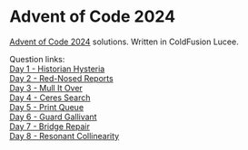 # Advent of Code 2024
[Advent of Code 2024](https://adventofcode.com/2024) solutions. Written in ColdFusion Lucee.

Question links:  
[Day 1 - Historian Hysteria](<Day 1 - Historian Hysteria/questions.md>)  
[Day 2 - Red-Nosed Reports](<Day 2 - Red-Nosed Reports/questions.md>)  
[Day 3 - Mull It Over](<Day 3 - Mull It Over/questions.md>)  
[Day 4 - Ceres Search](<Day 4 - Ceres Search/questions.md>)  
[Day 5 - Print Queue](<Day 5 - Print Queue/questions.md>)  
[Day 6 - Guard Gallivant](<Day 6 - Guard Gallivant/questions.md>)  
[Day 7 - Bridge Repair](<Day 7 - Bridge Repair/questions.md>)  
[Day 8 - Resonant Collinearity](<Day 8 - Resonant Collinearity/questions.md>)